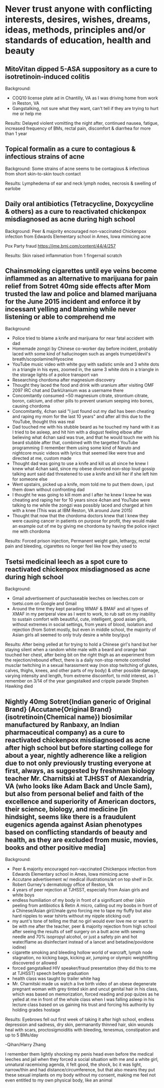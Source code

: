 # Never trust anyone with conflicting interests, desires, wishes, dreams, ideas, methods, principles and/or standards of education, health and beauty

## MitoVitan dipped 5-ASA suppository as a cure to isotretinoin-induced colitis
Background:
- COQ10 license plate ad in Chantilly, VA as I was driving home from work in Reston, VA
- Gangstalking, not sure what they want, can't tell if they are trying to hurt me or help me

Results: Delayed violent vomitting the night after, continued nausea, fatigue, increased frequency of BMs, rectal pain, discomfort & diarrhea for more than 1 year

## Topical formalin as a cure to contagious & infectious strains of acne
Background: Some strains of acne seems to be contagious & infectious from short skin-to-skin touch contact

Results: Lymphedema of ear and neck lymph nodes, necrosis & swelling of earlobe

## Daily oral antibiotics (Tetracycline, Doxycycline & others) as a cure to reactivated chickenpox misdiagnosed as acne during high school
Background: Peer & majority encouraged non-vaccinated Chickenpox infection from Edwards Elementary school in Ames, Iowa mimicing acne

Pox Party fraud https://jme.bmj.com/content/44/4/257

Results: Skin raised inflammation from 1 fingernail scratch 

## Chainsmoking cigarettes until eye veins become inflammed as an alternative to marijuana for pain relief from Sotret 40mg side effects after Mom trusted the law and police and blamed marijuana for the June 2015 incident and enforce it by incessant yelling and blaming while never listening or able to comprehend me
Background: 
- Police tried to blame a knife and marijuana for near fatal accident with dad
- Homemade zongzi by Chinese co-worker day before incident, probably laced with some kind of hallucinogen such as angels trumpet/devil's breath/scopolamine/Hyoscine
- YouTube music video with white guy with sadistic smile and 3 white dots in a triangle in his eyes, zoomed in, the same 3 white dots in a triangle in the storage lights of a police transport van
- Researching chordoma after magnesium discovery
- Thought they laced the food and drink with uranium after visiting OMF 2097 IRC chat and DarkUranium was a username there
- Concomitantly consumed ~50 magnesium citrate, strontium citrate, boron, calcium, and other pills to prevent uranium seeping into bones, causing chordoma
- Concomitantly, 4chan said "I just found out my dad has been cheating and raping my mom for the last 10 years" and after all this due to the YouTube, thought this was real
- Dad touched me with his stubble beard as he touched my hand with it as I tried to be asleep, and hit him with a disgust feeling elbow after believing what 4chan said was true, and that he would touch me with his beard stubble after that, combined with the targetted YouTube programming (I remember them using some kind of Naruto and nightcore music videos with lyrics that seemed like were true and directed at me, custom made
- Thought dad was going to use a knife and kill us all since he knew I knew what 4chan said, since my obese divorced non-stop loud gossip talking aunt said dad threatened to use a knife and kill her if she left him for someone else 
- Went upstairs, picked up a knife, mom told me to put them down, i put them down without confronting dad
- I thought he was going to kill mom and I after he knew I knew he was cheating and raping her for 10 years since 4chan and YouTube were talking to me while the zongzi was possibly laced and charged at him with a knee (This was at IBM Reston, VA around June 2015)
- Thought that now that the chordoma doctors knew that I knew they were causing cancer in patients on purpose for profit, they would make an example out of me by giving me chordoma by having the police inject me with chordoma

Results: Forced prison injection, Permanent weight gain, lethargy, rectal pain and bleeding, cigarettes no longer feel like how they used to

## Tsetsi medicinal leech as a spot cure to reactivated chickenpox misdiagnosed as acne during high school
Background: 
- Gmail advertisement of purchaseable leeches on leeches.com or tsetsi.com on Google and Gmail
- Around the time they kept parading WMAF & BMAF and all types of XMAF in my periperal view as I went to work, to rub salt on my inability to sustain comfort with beautiful, cute, intelligent, good asian girls, without extremes in social settings, from years of blood, isolation and rejection (from Sotret mostly, but even in middle school, the majority of Asian girls all seemed to only truly desire a white boy/guy)

Results: After being yelled at for trying to hold a Chinese girl's hand but her staying silent when a random white male with a beard and orange hair touched her chest, after being bit on the right thigh as an experiment from the rejection/rebound effect, there is a daily non-stop remote controlled musclar twitching in a sexual harassment way (non stop twitching of glutes, calves, thighs, knees, and other parts of my body) & other possible damage, varying intensity and length, from extreme discomfort, to mild interest, as I remember on 3/14 of the year gangstalked and cripple parade Stephen Hawking died

## Nightly 40mg Sotret{Indian generic of Original Brand} (Accutane{Original Brand} (isotretinoin{Chemical name}) biosimilar manufactured by Ranbaxy, an Indian pharmaceutical company) as a cure to reactivated chickenpox misdiagnosed as acne after high school but before starting college for about a year, nightly adherence like a religion due to not only previously trusting everyone at first, always, as suggested by freshman biology teacher Mr. Charnitski at TJHSST of Alexandria, VA (who looks like Adam Back and Uncle Sam), but also from personal belief and faith of the excellence and superiority of American doctors, their science, biology, and medicine [in hindsight, seems like there is a fraudulent eugenics agenda against Asian phenotypes based on conflicting standards of beauty and health, as they are excluded from music, movies, books and other positive media]
Background: 
- Peer & majority encouraged non-vaccinated Chickenpox infection from Edwards Elementary school in Ames, Iowa mimicing acne
- Accutane advertisement w/ medical illustrations/art on top shelf in Dr. Robert Gurney's dermatology office of Reston, VA
- 4 years of peer rejection at TJHSST, especially from Asian girls and white boys
- endless humiliation of my body in front of a significant other (skin peeling from antibiotics & Retin A micro, calling out my boobs in front of a Chinese/Asian girl//male gyno forcing me to tape my fluffy but also hard nipples to wear tshirts without my nipple sticking out)
- my aunt's tone of telling me that no girl would ever love me or want to be with me after the teacher, peer & majority rejection from high school after seeing the results of self surgery on a butt acne with sewing needle and 70% isopropyl alcohol, or just a safety pin and hot water/flame as disinfectant instead of a lancet and betadine/povidone iodine)
- cigarette smoking and bleeding hollow world of warcraft, lymph node stagnation, no kicking bags, kicking air, jumping or olympic weightlifting discovered or allowed
- forced gangstalked HIV speaker/fraud presentation (they did this to me at TJHSST) speech before graduation
- health class was taught by trailer white hag
- Mr. Charnitski made us watch a live birth video of an obese degenerate pregnant woman with grey tinted skin and uncut genital hair in his class, which was based on memorization, forced reading and pop quizes as he yelled at me in front of the whole class when I was falling asleep in his lecture class based on us gaining his trust and forcing his authority by holding grades hostage

Results: Eyebrows fell out first week of taking it after high school, endless depression and sadness, dry skin, permanantly thinned hair, skin wounds heal with scars, proctosigmoiditis with bleeding, tenesmus, constipation and up to 5 BMs/day


-Qihan/Harry Zhang

I remember them lightly shocking my penis head even before the medical leeches and jail when they forced a social situation with me and a white girl, unnatural racemixing agenda, it felt good, the shock, bc it was light, narrow/thin and had distance/circumference, but that also means they put these sexual implants on my body without my consent, making me feel not even entitled to my own physical body, like an animal
